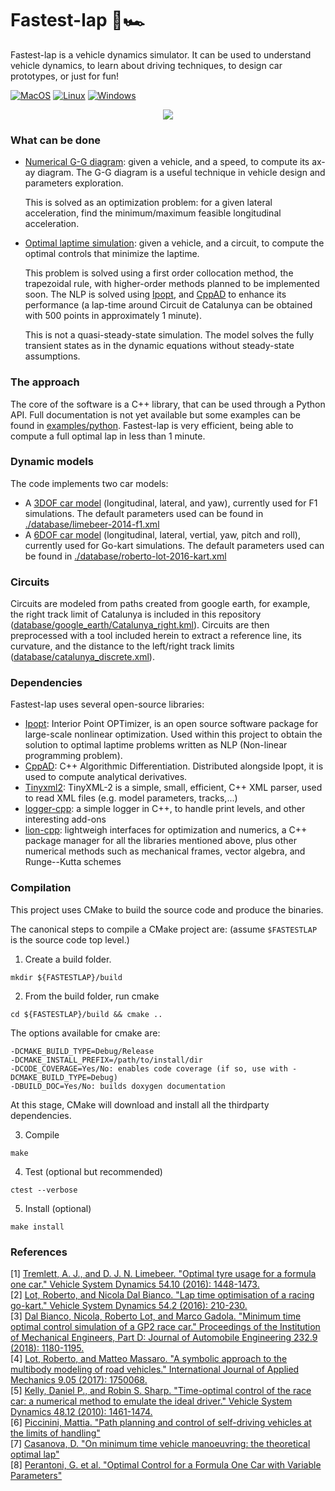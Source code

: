 # Fastest-lap 🏁🏎
Fastest-lap is a vehicle dynamics simulator. It can be used to understand vehicle dynamics, to learn about driving techniques, to design car prototypes, or just for fun!

[![MacOS](https://github.com/juanmanzanero/fastest-lap/actions/workflows/macos.yml/badge.svg)](https://github.com/juanmanzanero/fastest-lap/actions/workflows/macos.yml)
[![Linux](https://github.com/juanmanzanero/fastest-lap/actions/workflows/linux.yml/badge.svg)](https://github.com/juanmanzanero/fastest-lap/actions/workflows/linux.yml)
[![Windows](https://github.com/juanmanzanero/fastest-lap/actions/workflows/windows.yml/badge.svg)](https://github.com/juanmanzanero/fastest-lap/actions/workflows/windows.yml)

<p align="center">
  <img src="https://pbs.twimg.com/media/FLbX1kTWQAArl-O?format=jpg&name=large" />
</p>

### What can be done

  * [Numerical G-G diagram][gg]: given a vehicle, and a speed, to compute its ax-ay diagram. The G-G diagram is a useful technique in vehicle design and parameters exploration. 

    This is solved as an optimization problem: for a given lateral acceleration, find the minimum/maximum feasible longitudinal acceleration.
    
  * [Optimal laptime simulation][optimal-laptime]: given a vehicle, and a circuit, to compute the optimal controls that minimize the laptime.

    This problem is solved using a first order collocation method, the trapezoidal rule, with higher-order methods planned to be implemented soon. The NLP is solved using [Ipopt][ipopt], and [CppAD][cppad] to enhance its performance (a lap-time around Circuit de Catalunya can be obtained with 500 points in approximately 1 minute).
    
    This is not a quasi-steady-state simulation. The model solves the fully transient states as in the dynamic equations without steady-state assumptions.

[gg]:https://github.com/juanmanzanero/fastest-lap/tree/main/examples/python/gg-diagram
[optimal-laptime]:https://github.com/juanmanzanero/fastest-lap/tree/main/examples/python/optimal-laptime

### The approach

The core of the software is a C++ library, that can be used through a Python API. Full documentation is not yet available but some examples can be found in [examples/python][examples-python]. Fastest-lap is very efficient, being able to compute a full optimal lap in less than 1 minute.

[examples-python]:https://github.com/juanmanzanero/fastest-lap/tree/main/examples/python

### Dynamic models

The code implements two car models:
  * A [3DOF car model][link8] (longitudinal, lateral, and yaw), currently used for F1 simulations. The default parameters used can be found in [./database/limebeer-2014-f1.xml][database-f1]
  * A [6DOF car model][link2] (longitudinal, lateral, vertial, yaw, pitch and roll), currently used for Go-kart simulations. The default parameters used can be found in [./database/roberto-lot-2016-kart.xml][database]

[database]:https://github.com/juanmanzanero/fastest-lap/blob/main/database/roberto-lot-kart-2016.xml
[database-f1]:https://github.com/juanmanzanero/fastest-lap/blob/main/database/limebeer-2014-f1.xml

### Circuits

Circuits are modeled from paths created from google earth, for example, the right track limit of Catalunya is included in this repository ([database/google_earth/Catalunya_right.kml][catalunya_right.kml]). Circuits are then preprocessed with a tool included herein to extract a reference line, its curvature, and the distance to the left/right track limits ([database/catalunya_discrete.xml][catalunya_discrete]).

[catalunya_right.kml]:https://github.com/juanmanzanero/fastest-lap/blob/main/database/google_earth/Catalunya_right.kml
[catalunya_discrete]:https://github.com/juanmanzanero/fastest-lap/blob/main/database/catalunya_discrete.xml
### Dependencies

Fastest-lap uses several open-source libraries:
  * [Ipopt][ipopt]: Interior Point OPTimizer, is an open source software package for large-scale nonlinear optimization. Used within this project to obtain the solution to optimal laptime problems written as NLP (Non-linear programming problem).
  * [CppAD][cppad]: C++ Algorithmic Differentiation. Distributed alongside Ipopt, it is used to compute analytical derivatives. 
  * [Tinyxml2][tinyxml2]: TinyXML-2 is a simple, small, efficient, C++ XML parser, used to read XML files (e.g. model parameters, tracks,...)
  * [logger-cpp][loggercpp]: a simple logger in C++, to handle print levels, and other interesting add-ons
  * [lion-cpp][lioncpp]: lightweigh interfaces for optimization and numerics, a C++ package manager for all the libraries mentioned above, plus other numerical methods such as mechanical frames, vector algebra, and Runge--Kutta schemes

[ipopt]:https://github.com/coin-or/Ipopt
[cppad]:https://github.com/coin-or/CppAD
[tinyxml2]:https://github.com/leethomason/tinyxml2
[loggercpp]:https://github.com/juanmanzanero/logger-cpp
[lioncpp]:https://github.com/juanmanzanero/lion-cpp
### Compilation

This project uses CMake to build the source code and produce the binaries.

The canonical steps to compile a CMake project are: (assume ```$FASTESTLAP``` is the source code top level.)

  1.  Create a build folder.
  ```
  mkdir ${FASTESTLAP}/build 
  ```
  2. From the build folder, run cmake
  ```
  cd ${FASTESTLAP}/build && cmake ..
  ```

  The options available for cmake are:
  ```
  -DCMAKE_BUILD_TYPE=Debug/Release
  -DCMAKE_INSTALL_PREFIX=/path/to/install/dir
  -DCODE_COVERAGE=Yes/No: enables code coverage (if so, use with -DCMAKE_BUILD_TYPE=Debug)
  -DBUILD_DOC=Yes/No: builds doxygen documentation
  ```
  At this stage, CMake will download and install all the thirdparty dependencies.
  
  3. Compile 
  ```
  make
  ```
  
  4. Test (optional but recommended)
  ```
  ctest --verbose
  ```
  
  5. Install (optional)
  ```
  make install
  ```

### References

[1] [Tremlett, A. J., and D. J. N. Limebeer. "Optimal tyre usage for a formula one car." Vehicle System Dynamics 54.10 (2016): 1448-1473.][link1]<br/>
[2] [Lot, Roberto, and Nicola Dal Bianco. "Lap time optimisation of a racing go-kart." Vehicle System Dynamics 54.2 (2016): 210-230.][link2]<br/>
[3] [Dal Bianco, Nicola, Roberto Lot, and Marco Gadola. "Minimum time optimal control simulation of a GP2 race car." Proceedings of the Institution of Mechanical Engineers, Part D: Journal of Automobile Engineering 232.9 (2018): 1180-1195.][link3]<br/>
[4] [Lot, Roberto, and Matteo Massaro. "A symbolic approach to the multibody modeling of road vehicles." International Journal of Applied Mechanics 9.05 (2017): 1750068.][link4]<br/>
[5] [Kelly, Daniel P., and Robin S. Sharp. "Time-optimal control of the race car: a numerical method to emulate the ideal driver." Vehicle System Dynamics 48.12 (2010): 1461-1474.][link5]<br/>
[6] [Piccinini, Mattia. "Path planning and control of self-driving vehicles at the limits of handling"][link6]<br/>
[7] [Casanova, D. "On minimum time vehicle manoeuvring: the theoretical optimal lap"][link7]<br/>
[8] [Perantoni, G. et al. "Optimal Control for a Formula One Car with Variable Parameters"][link8]<br/>

[link1]:https://www.tandfonline.com/doi/abs/10.1080/00423114.2016.1213861
[link2]:https://www.tandfonline.com/doi/abs/10.1080/00423114.2015.1125514
[link3]:https://journals.sagepub.com/doi/pdf/10.1177/0954407017728158?casa_token=KJUTgUXmw7UAAAAA:rpL6chgRsgy6e8KagZ50jVeLOmITur5phRQYuh_PIY-WW7mMbEHSp-VCWvz3-wZ2FxkeeyhJR_t2
[link4]:https://www.worldscientific.com/doi/abs/10.1142/S1758825117500685
[link5]:https://www.tandfonline.com/doi/abs/10.1080/00423110903514236
[link6]:https://www.researchgate.net/publication/336880897_Path_Planning_and_Control_of_Self-Driving_Vehicles_at_the_Limits_of_Handling
[link7]:https://dspace.lib.cranfield.ac.uk/handle/1826/1091
[link8]:https://web.archive.org/web/20200320055720id_/https://ora.ox.ac.uk/objects/uuid:ce1a7106-0a2c-41af-8449-41541220809f/download_file?safe_filename=Perantoni%2Band%2BLimebeer%252C%2BOptimal%2Bcontrol%2Bfor%2Ba%2BFormula%2BOne%2Bcar%2Bwith%2Bvariable%2Bparameters.pdf&file_format=application%2Fpdf&type_of_work=Journal+article


